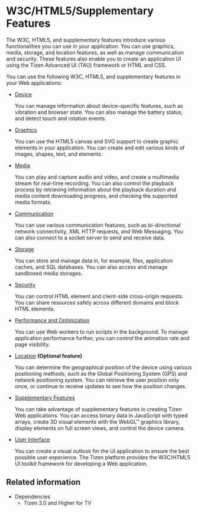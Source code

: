 # W3C/HTML5/Supplementary Features

The W3C, HTML5, and supplementary features introduce various functionalities you can use in your application. You can use graphics, media, storage, and location features, as well as manage communication and security. These features also enable you to create an application UI using the Tizen Advanced UI (TAU) framework or HTML and CSS.

You can use the following W3C, HTML5, and supplementary features in your Web applications:

- [Device](./device/device-guide.md)

  You can manage information about device-specific features, such as vibration and browser state. You can also manage the battery status, and detect touch and rotation events.
- [Graphics](./graphics/graphics-guide.md)

  You can use the HTML5 canvas and SVG support to create graphic elements in your application. You can create and edit various kinds of images, shapes, text, and elements.

- [Media](./multimedia/media-guide.md)

  You can play and capture audio and video, and create a multimedia stream for real-time recording. You can also control the playback process by retrieving information about the playback duration and media content downloading progress, and checking the supported media formats.

- [Communication](./communication/comm-guide.md)

  You can use various communication features, such as bi-directional network connectivity, XML HTTP requests, and Web Messaging. You can also connect to a socket server to send and receive data.

- [Storage](./storage/storage-guide.md)

  You can store and manage data in, for example, files, application caches, and SQL databases. You can also access and manage sandboxed media storages.

- [Security](./security/security-guide.md)

  You can control HTML element and client-side cross-origin requests. You can share resources safely across different domains and block HTML elements.

- [Performance and Optimization](./perf-opt/performance-guide.md)

  You can use Web workers to run scripts in the background. To manage application performance further, you can control the animation rate and page visibility.

- [Location](./location/location-guide.md) **(Optional feature)**

  You can determine the geographical position of the device using various positioning methods, such as the Global Positioning System (GPS) and network positioning system. You can retrieve the user position only once, or continue to receive updates to see how the position changes.

- [Supplementary Features](./supplement/supplement-guide.md)

  You can take advantage of supplementary features in creating Tizen Web applications. You can access binary data in JavaScript with typed arrays, create 3D visual elements with the WebGL&trade; graphics library, display elements on full screen views, and control the device camera.

- [User Interface](./ui/ui-guide.md)

  You can create a visual outlook for the UI application to ensure the best possible user experience. The Tizen platform provides the W3C/HTML5 UI toolkit framework for developing a Web application.

## Related information
* Dependencies  
  - Tizen 3.0 and Higher for TV
